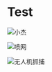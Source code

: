 # Test
![小杰](https://user-images.githubusercontent.com/77440902/104697183-59c1c680-574a-11eb-81ba-70aad0c29f27.jpg)

![喷网](https://user-images.githubusercontent.com/77440902/104698180-ee78f400-574b-11eb-816f-9df0bc0091c1.png)

![无人机抓捕](https://user-images.githubusercontent.com/77440902/104698323-2bdd8180-574c-11eb-8adf-2490e0dc182c.png)

